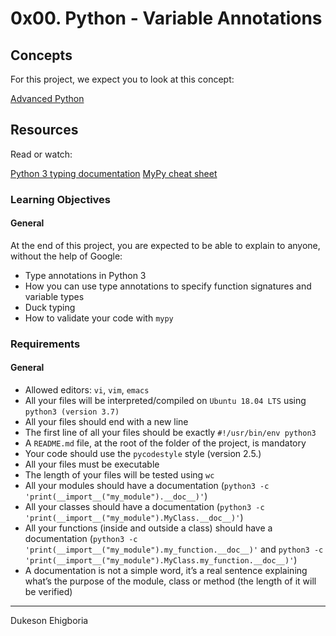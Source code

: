 # 0x00. Python - Variable Annotations

## Concepts

For this project, we expect you to look at this concept:

<a href="https://intranet.alxswe.com/concepts/554" target="_blank">Advanced Python</a>

## Resources

Read or watch:

<a href="https://docs.python.org/3/library/typing.html" target="_blank">Python 3 typing documentation</a>
<a href="https://mypy.readthedocs.io/en/latest/cheat_sheet_py3.html" target="_blank">MyPy cheat sheet</a>

### Learning Objectives

#### General

At the end of this project, you are expected to be able to explain to anyone, without the help of Google:

- Type annotations in Python 3
- How you can use type annotations to specify function signatures and variable types
- Duck typing
- How to validate your code with `mypy`

### Requirements

#### General

- Allowed editors: `vi`, `vim`, `emacs`
- All your files will be interpreted/compiled on `Ubuntu 18.04 LTS` using `python3 (version 3.7)`
- All your files should end with a new line
- The first line of all your files should be exactly `#!/usr/bin/env python3`
- A `README.md` file, at the root of the folder of the project, is mandatory
- Your code should use the `pycodestyle` style (version 2.5.)
- All your files must be executable
- The length of your files will be tested using `wc`
- All your modules should have a documentation (`python3 -c 'print(__import__("my_module").__doc__)'`)
- All your classes should have a documentation (`python3 -c 'print(__import__("my_module").MyClass.__doc__)'`)
- All your functions (inside and outside a class) should have a documentation (`python3 -c 'print(__import__("my_module").my_function.__doc__)'` and `python3 -c 'print(__import__("my_module").MyClass.my_function.__doc__)'`)
- A documentation is not a simple word, it’s a real sentence explaining what’s the purpose of the module, class or method (the length of it will be verified)

---

Dukeson Ehigboria